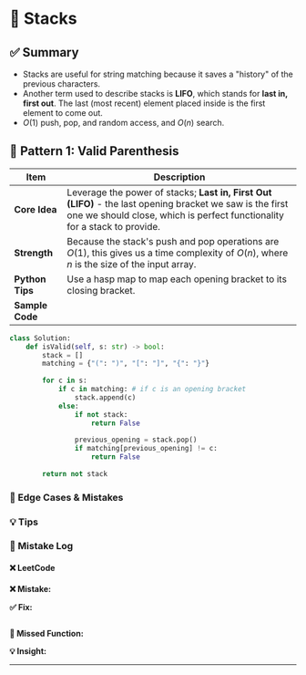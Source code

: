 # 📘 Stacks

## ✅ Summary
- Stacks are useful for string matching because it saves a "history" of the previous characters. 
- Another term used to describe stacks is **LIFO**, which stands for **last in, first out**. The last (most recent) element placed inside is the first element to come out. 
- $O(1)$ push, pop, and random access, and $O(n)$ search. 

## 🔹 Pattern 1: Valid Parenthesis

| Item               | Description |
|--------------------|-------------|
| **Core Idea**       | Leverage the power of stacks; **Last in, First Out (LIFO)** - the last opening bracket we saw is the first one we should close, which is perfect functionality for a stack to provide. |
| **Strength**     | Because the stack's push and pop operations are $O(1)$, this gives us a time complexity of $O(n)$, where $n$ is the size of the input array. |
| **Python Tips**     | Use a hasp map to map each opening bracket to its closing bracket.  
| **Sample Code**     |

```python
class Solution:
    def isValid(self, s: str) -> bool:
        stack = []
        matching = {"(": ")", "[": "]", "{": "}"}
        
        for c in s:
            if c in matching: # if c is an opening bracket
                stack.append(c)
            else:
                if not stack:
                    return False
                
                previous_opening = stack.pop()
                if matching[previous_opening] != c:
                    return False
 
        return not stack
```

### 🧠 Edge Cases & Mistakes


### 💡 Tips


### 🧪 Mistake Log

#### ❌ LeetCode 

**❌ Mistake:**  

**✅ Fix:**  

```python
```
**📌 Missed Function:**  

**💡 Insight:**  

---

